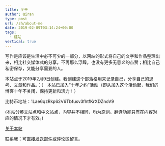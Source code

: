 ```yaml
---
title: 关于
author: Qiran
type: post
url: /zh/about-me
date: 2019-02-09T03:14:24+00:00
tags: 
  - 建站
vertical: true
---
```

写作是应该是生活中必不可少的一部分，以网站的形式将自己的文字和作品整理出来，相比社交媒体式的分享，不再那么浮躁，也没有更多无意义的点赞；相比自己私密保存，又能分享需要的人。

本站点于2019年2月9日创建。我创建这个部落格用来记录自己，分享自己的思考、文章和作品。：）
本站已加入“[十年之约](https://foreverblog.cn/)”活动（即从加入这个活动起，我们的博客十年不关闭，保持更新和活力！）

比特币地址：1Lae6qzRkp62V6Tbfusv3fhtfKrXDZnoV9

(本站分英文站点和中文站点，内容并不相同，均为原创。翻译功能只有在内容对应的情况下才有效。)

[关于本站][1]

联系我：可[直接发送邮件](mailto:woshiniuziku@gmail.com)或评论区留言。

 [1]: /tags/building-site/
